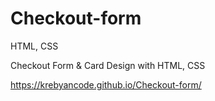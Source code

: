 # Checkout-form
HTML, CSS

Checkout Form & Card Design with HTML, CSS

https://krebyancode.github.io/Checkout-form/
